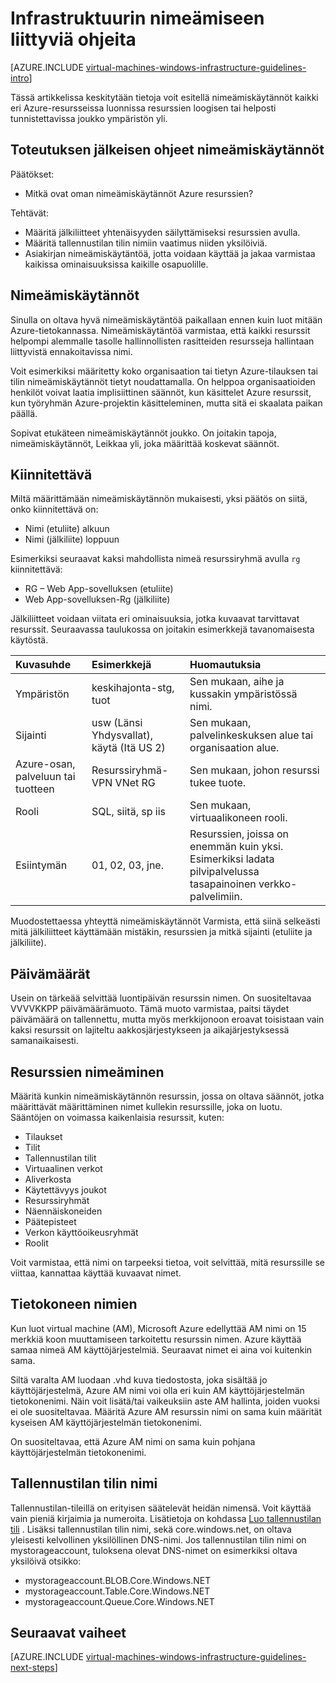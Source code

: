<properties
    pageTitle="Infrastruktuurin nimeäminen ohjeet | Microsoft Azure"
    description="Lue lisää ohjeita suunnittelu ja käyttöönotto avaimen Azure infrastruktuuripalvelut nimeämisestä."
    documentationCenter=""
    services="virtual-machines-windows"
    authors="iainfoulds"
    manager="timlt"
    editor=""
    tags="azure-resource-manager"/>

<tags
    ms.service="virtual-machines-windows"
    ms.workload="infrastructure-services"
    ms.tgt_pltfrm="vm-windows"
    ms.devlang="na"
    ms.topic="article"
    ms.date="09/08/2016"
    ms.author="iainfou"/>

# <a name="infrastructure-naming-guidelines"></a>Infrastruktuurin nimeämiseen liittyviä ohjeita

[AZURE.INCLUDE [virtual-machines-windows-infrastructure-guidelines-intro](../../includes/virtual-machines-windows-infrastructure-guidelines-intro.md)] 

Tässä artikkelissa keskitytään tietoja voit esitellä nimeämiskäytännöt kaikki eri Azure-resursseissa luonnissa resurssien loogisen tai helposti tunnistettavissa joukko ympäristön yli.

## <a name="implementation-guidelines-for-naming-conventions"></a>Toteutuksen jälkeisen ohjeet nimeämiskäytännöt

Päätökset:

- Mitkä ovat oman nimeämiskäytännöt Azure resurssien?

Tehtävät:

- Määritä jälkiliitteet yhtenäisyyden säilyttämiseksi resurssien avulla.
- Määritä tallennustilan tilin nimiin vaatimus niiden yksilöiviä.
- Asiakirjan nimeämiskäytäntöä, jotta voidaan käyttää ja jakaa varmistaa kaikissa ominaisuuksissa kaikille osapuolille.

## <a name="naming-conventions"></a>Nimeämiskäytännöt

Sinulla on oltava hyvä nimeämiskäytäntöä paikallaan ennen kuin luot mitään Azure-tietokannassa. Nimeämiskäytäntöä varmistaa, että kaikki resurssit helpompi alemmalle tasolle hallinnollisten rasitteiden resursseja hallintaan liittyvistä ennakoitavissa nimi.

Voit esimerkiksi määritetty koko organisaation tai tietyn Azure-tilauksen tai tilin nimeämiskäytännöt tietyt noudattamalla. On helppoa organisaatioiden henkilöt voivat laatia implisiittinen säännöt, kun käsittelet Azure resurssit, kun työryhmän Azure-projektin käsitteleminen, mutta sitä ei skaalata paikan päällä.

Sopivat etukäteen nimeämiskäytännöt joukko. On joitakin tapoja, nimeämiskäytännöt, Leikkaa yli, joka määrittää koskevat säännöt.

## <a name="affixes"></a>Kiinnitettävä

Miltä määrittämään nimeämiskäytännön mukaisesti, yksi päätös on siitä, onko kiinnitettävä on:

- Nimi (etuliite) alkuun
- Nimi (jälkiliite) loppuun

Esimerkiksi seuraavat kaksi mahdollista nimeä resurssiryhmä avulla `rg` kiinnitettävä:

- RG – Web App-sovelluksen (etuliite)
- Web App-sovelluksen-Rg (jälkiliite)

Jälkiliitteet voidaan viitata eri ominaisuuksia, jotka kuvaavat tarvittavat resurssit. Seuraavassa taulukossa on joitakin esimerkkejä tavanomaisesta käytöstä.

| Kuvasuhde                               | Esimerkkejä                                                               | Huomautuksia                                                                                                      |
|:-------------------------------------|:-----------------------------------------------------------------------|:-----------------------------------------------------------------------------------------------------------|
| Ympäristön                          | keskihajonta-stg, tuot                                                         | Sen mukaan, aihe ja kussakin ympäristössä nimi.                                                     |
| Sijainti                             | usw (Länsi Yhdysvallat), käytä (Itä US 2)                                         | Sen mukaan, palvelinkeskuksen alue tai organisaation alue.                               |
| Azure-osan, palveluun tai tuotteen | Resurssiryhmä-VPN VNet RG                        | Sen mukaan, johon resurssi tukee tuote.                                          |
| Rooli                                 | SQL, siitä, sp iis                                                      | Sen mukaan, virtuaalikoneen rooli.                                                              |
| Esiintymän                             | 01, 02, 03, jne.                                                       | Resurssien, joissa on enemmän kuin yksi. Esimerkiksi ladata pilvipalvelussa tasapainoinen verkko-palvelimiin. |


Muodostettaessa yhteyttä nimeämiskäytännöt Varmista, että siinä selkeästi mitä jälkiliitteet käyttämään mistäkin, resurssien ja mitkä sijainti (etuliite ja jälkiliite).

## <a name="dates"></a>Päivämäärät

Usein on tärkeää selvittää luontipäivän resurssin nimen. On suositeltavaa VVVVKKPP päivämäärämuoto. Tämä muoto varmistaa, paitsi täydet päivämäärä on tallennettu, mutta myös merkkijonoon eroavat toisistaan vain kaksi resurssit on lajiteltu aakkosjärjestykseen ja aikajärjestyksessä samanaikaisesti.

## <a name="naming-resources"></a>Resurssien nimeäminen

Määritä kunkin nimeämiskäytännön resurssin, jossa on oltava säännöt, jotka määrittävät määrittäminen nimet kullekin resurssille, joka on luotu. Sääntöjen on voimassa kaikenlaisia resurssit, kuten:

- Tilaukset
- Tilit
- Tallennustilan tilit
- Virtuaalinen verkot
- Aliverkosta
- Käytettävyys joukot
- Resurssiryhmät
- Näennäiskoneiden
- Päätepisteet
- Verkon käyttöoikeusryhmät
- Roolit

Voit varmistaa, että nimi on tarpeeksi tietoa, voit selvittää, mitä resurssille se viittaa, kannattaa käyttää kuvaavat nimet.

## <a name="computer-names"></a>Tietokoneen nimien

Kun luot virtual machine (AM), Microsoft Azure edellyttää AM nimi on 15 merkkiä koon muuttamiseen tarkoitettu resurssin nimen. Azure käyttää samaa nimeä AM käyttöjärjestelmiä. Seuraavat nimet ei aina voi kuitenkin sama.

Siltä varalta AM luodaan .vhd kuva tiedostosta, joka sisältää jo käyttöjärjestelmä, Azure AM nimi voi olla eri kuin AM käyttöjärjestelmän tietokonenimi. Näin voit lisätä/tai vaikeuksiin aste AM hallinta, joiden vuoksi ei ole suositeltavaa. Määritä Azure AM resurssin nimi on sama kuin määrität kyseisen AM käyttöjärjestelmän tietokonenimi.

On suositeltavaa, että Azure AM nimi on sama kuin pohjana käyttöjärjestelmän tietokonenimi.

## <a name="storage-account-names"></a>Tallennustilan tilin nimi

Tallennustilan-tileillä on erityisen säätelevät heidän nimensä. Voit käyttää vain pieniä kirjaimia ja numeroita. Lisätietoja on kohdassa [Luo tallennustilan tili](../storage/storage-create-storage-account.md#create-a-storage-account) . Lisäksi tallennustilan tilin nimi, sekä core.windows.net, on oltava yleisesti kelvollinen yksilöllinen DNS-nimi. Jos tallennustilan tilin nimi on mystorageaccount, tuloksena olevat DNS-nimet on esimerkiksi oltava yksilöivä otsikko:

- mystorageaccount.BLOB.Core.Windows.NET
- mystorageaccount.Table.Core.Windows.NET
- mystorageaccount.Queue.Core.Windows.NET


## <a name="next-steps"></a>Seuraavat vaiheet
[AZURE.INCLUDE [virtual-machines-windows-infrastructure-guidelines-next-steps](../../includes/virtual-machines-windows-infrastructure-guidelines-next-steps.md)] 